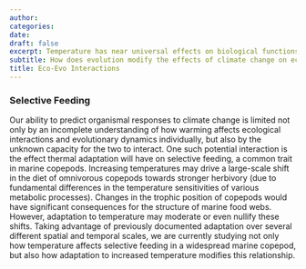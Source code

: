 ```yaml
---
author: 
categories:
date: 
draft: false
excerpt: Temperature has near universal effects on biological functions, and can affect ecological interactions like predation. Long-term changes in temperature may also drive evolutionary adaptation, modifying these ecological effects of temperature. Predicting ecological interactions under climate change scenarios requires that these evolutionary effects be taken into account.
subtitle: How does evolution modify the effects of climate change on ecological interactions? 
title: Eco-Evo Interactions
---
```

### Selective Feeding   
Our ability to predict organismal responses to climate change is limited not only by an incomplete understanding of how warming affects ecological interactions and evolutionary dynamics individually, but also by the unknown capacity for the two to interact. One such potential interaction is the effect thermal adaptation will have on selective feeding, a common trait in marine copepods. Increasing temperatures may drive a large-scale shift in the diet of omnivorous copepods towards stronger herbivory (due to fundamental differences in the temperature sensitivities of various metabolic processes). Changes in the trophic position of copepods would have significant consequences for the structure of marine food webs. However, adaptation to temperature may moderate or even nullify these shifts. Taking advantage of previously documented adaptation over several different spatial and temporal scales, we are currently studying not only how temperature affects selective feeding in a widespread marine copepod, but also how adaptation to increased temperature modifies this relationship. 
